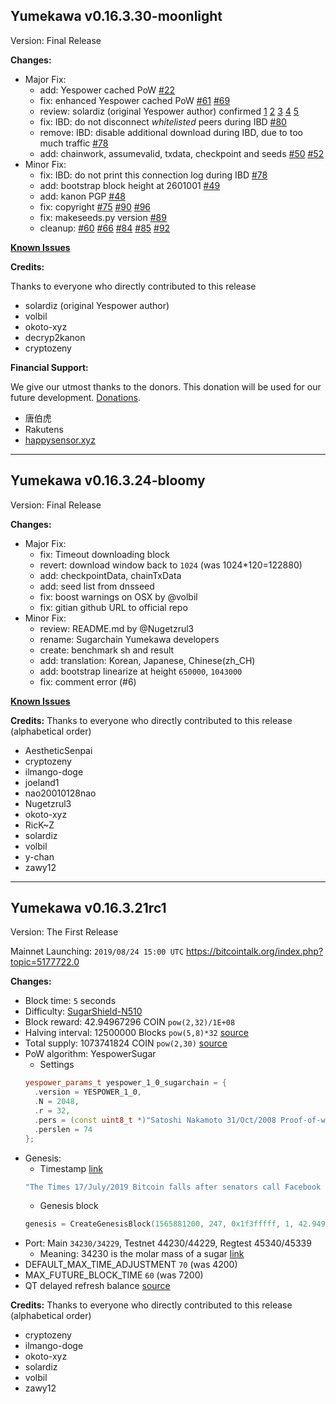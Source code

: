 ## Yumekawa v0.16.3.30-moonlight

Version: Final Release

**Changes:**
- Major Fix:
  * add: Yespower cached PoW
    [#22](https://github.com/sugarchain-project/sugarchain/pull/22)
  * fix: enhanced Yespower cached PoW
    [#61](https://github.com/sugarchain-project/sugarchain/pull/61)
    [#69](https://github.com/sugarchain-project/sugarchain/pull/69)
  * review: solardiz (original Yespower author) confirmed
    [1](https://github.com/sugarchain-project/sugarchain/pull/22#issuecomment-568301895)
    [2](https://github.com/sugarchain-project/sugarchain/pull/22#issuecomment-568306963)
    [3](https://github.com/sugarchain-project/sugarchain/pull/22#issuecomment-568505605)
    [4](https://github.com/sugarchain-project/sugarchain/issues/31#issuecomment-583833642)
    [5](https://github.com/sugarchain-project/sugarchain/issues/32#issuecomment-568302174)
  * fix: IBD: do not disconnect *whitelisted* peers during IBD
    [#80](https://github.com/sugarchain-project/sugarchain/pull/80)
  * remove: IBD: disable additional download during IBD, due to too much traffic
    [#78](https://github.com/sugarchain-project/sugarchain/pull/78)
  * add: chainwork, assumevalid, txdata, checkpoint and seeds
    [#50](https://github.com/sugarchain-project/sugarchain/pull/50)
    [#52](https://github.com/sugarchain-project/sugarchain/pull/52)
- Minor Fix:
  * fix: IBD: do not print this connection log during IBD
    [#78](https://github.com/sugarchain-project/sugarchain/pull/78)
  * add: bootstrap block height at 2601001
    [#49](https://github.com/sugarchain-project/sugarchain/pull/49)
  * add: kanon PGP
    [#48](https://github.com/sugarchain-project/sugarchain/pull/48)
  * fix: copyright
    [#75](https://github.com/sugarchain-project/sugarchain/pull/75)
    [#90](https://github.com/sugarchain-project/sugarchain/pull/90)
    [#96](https://github.com/sugarchain-project/sugarchain/pull/96)
  * fix: makeseeds.py version
    [#89](https://github.com/sugarchain-project/sugarchain/pull/89)
  * cleanup:
    [#60](https://github.com/sugarchain-project/sugarchain/pull/60)
    [#66](https://github.com/sugarchain-project/sugarchain/pull/66)
    [#84](https://github.com/sugarchain-project/sugarchain/pull/84)
    [#85](https://github.com/sugarchain-project/sugarchain/pull/85)
    [#92](https://github.com/sugarchain-project/sugarchain/pull/92)

**[Known Issues](https://github.com/sugarchain-project/sugarchain#known-issues)**

**Credits:**

Thanks to everyone who directly contributed to this release

- solardiz (original Yespower author)
- volbil
- okoto-xyz
- decryp2kanon
- cryptozeny

**Financial Support:**

We give our utmost thanks to the donors. This donation will be used for our future development. [Donations](https://github.com/sugarchain-project/Donations/blob/master/README.md).

- 唐伯虎
- Rakutens
- [happysensor.xyz](http://happysensor.xyz/)

-----

## Yumekawa v0.16.3.24-bloomy

Version: Final Release

**Changes:**
- Major Fix:
  * fix: Timeout downloading block
  * revert: download window back to `1024` (was 1024*120=122880)
  * add: checkpointData, chainTxData
  * add: seed list from dnsseed
  * fix: boost warnings on OSX by @volbil
  * fix: gitian github URL to official repo
- Minor Fix:
  * review: README.md by @Nugetzrul3
  * rename: Sugarchain Yumekawa developers
  * create: benchmark sh and result
  * add: translation: Korean, Japanese, Chinese(zh_CH)
  * add: bootstrap linearize at height `650000`, `1043000`
  * fix: comment error (#6)

**[Known Issues](https://github.com/sugarchain-project/sugarchain#known-issues)**

**Credits:**
Thanks to everyone who directly contributed to this release (alphabetical order)

- AestheticSenpai
- cryptozeny
- ilmango-doge
- joeland1
- nao20010128nao
- Nugetzrul3
- okoto-xyz
- RicK~Z
- solardiz
- volbil
- y-chan
- zawy12

-----

## Yumekawa v0.16.3.21rc1

Version: The First Release

Mainnet Launching: `2019/08/24 15:00 UTC`
https://bitcointalk.org/index.php?topic=5177722.0

**Changes:**
- Block time: `5` seconds
- Difficulty: [SugarShield-N510](https://github.com/sugarchain-project/sugarchain/blob/master-v0.16.3/src/pow.cpp)
- Block reward: 42.94967296 COIN `pow(2,32)/1E+08`
- Halving interval: 12500000 Blocks `pow(5,8)*32` [source](https://github.com/sugarchain-project/sugarchain/blob/32c7d945cda04374f1abbcb8e9787704e7171d4e/src/validation.cpp#L1168-L1211)
- Total supply: 1073741824 COIN `pow(2,30)` [source](https://github.com/sugarchain-project/yumekawa-utils)
- PoW algorithm: YespowerSugar
  * Settings
  ```cpp
  yespower_params_t yespower_1_0_sugarchain = {
    .version = YESPOWER_1_0,
    .N = 2048,
    .r = 32,
    .pers = (const uint8_t *)"Satoshi Nakamoto 31/Oct/2008 Proof-of-work is essentially one-CPU-one-vote",
    .perslen = 74
  };
  ```
- Genesis:
  * Timestamp [link](https://www.thetimes.co.uk/article/facebook-s-libra-knocks-bitcoin-b3zvn67k0)
  ```cpp
  "The Times 17/July/2019 Bitcoin falls after senators call Facebook delusional over libra"
  ```
  * Genesis block
  ```cpp
  genesis = CreateGenesisBlock(1565881200, 247, 0x1f3fffff, 1, 42.94967296 * COIN);
  ```
- Port: Main `34230/34229`, Testnet 44230/44229, Regtest 45340/45339
  * Meaning: 34230 is the molar mass of a sugar [link](https://twitter.com/cryptozeny/status/1130167161475911682)
- DEFAULT_MAX_TIME_ADJUSTMENT `70` (was 4200)
- MAX_FUTURE_BLOCK_TIME `60` (was 7200)
- QT delayed refresh balance [source](https://github.com/sugarchain-project/sugarchain/commit/72436c90b29844cf507895df053103f9b6840776#diff-2e3836af182cfb375329c3463ffd91f8)

**Credits:**
Thanks to everyone who directly contributed to this release (alphabetical order)
- cryptozeny
- ilmango-doge
- okoto-xyz
- solardiz
- volbil
- zawy12
